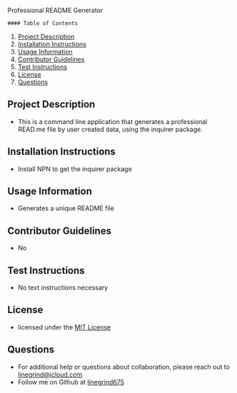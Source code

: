 Professional README Generator
    
    #### Table of Contents

1. [Project Description](#project-description)
2. [Installation Instructions](#installation-instructions)
3. [Usage Information](#usage-information)
4. [Contributor Guidelines](#contributor-guidelines)
5. [Test Instructions](#test-instructions)
6. [License](#license)
7. [Questions](#questions)

## Project Description
* This is a command line application that generates a professional READ.me file by user created data, using the inquirer package.

## Installation Instructions
* Install NPN to get the inquirer package

## Usage Information
* Generates a unique README file

## Contributor Guidelines
* No

## Test Instructions
* No text instructions necessary

## License
* licensed under the [MIT License](LICENSE.txt)

## Questions
* For additional help or questions about collaboration, please reach out to linegrind@icloud.com
* Follow me on Github at [linegrind675](http://github.com/linegrind675)